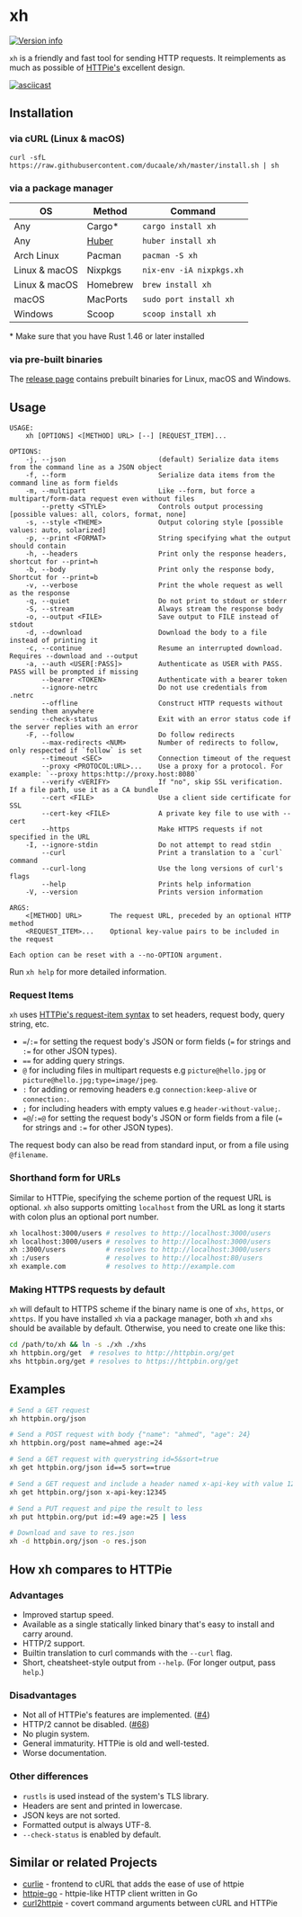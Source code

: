 # xh
[![Version info](https://img.shields.io/crates/v/xh.svg)](https://crates.io/crates/xh)

`xh` is a friendly and fast tool for sending HTTP requests. It reimplements as much
as possible of [HTTPie's](https://httpie.io/) excellent design.

[![asciicast](/assets/xh-demo.gif)](https://asciinema.org/a/390748)

## Installation

### via cURL (Linux & macOS)

```
curl -sfL https://raw.githubusercontent.com/ducaale/xh/master/install.sh | sh
```

### via a package manager

| OS             | Method    | Command                 |
|----------------|-----------|-------------------------|
| Any            | Cargo\*   | `cargo install xh`      |
| Any            | [Huber]   | `huber install xh`      |
| Arch Linux     | Pacman    | `pacman -S xh`          |
| Linux & macOS  | Nixpkgs   | `nix-env -iA nixpkgs.xh`|
| Linux & macOS  | Homebrew  | `brew install xh`       |
| macOS          | MacPorts  | `sudo port install xh`  |
| Windows        | Scoop     | `scoop install xh`      |

\* Make sure that you have Rust 1.46 or later installed

[Huber]: https://github.com/innobead/huber#installing-huber


### via pre-built binaries
The [release page](https://github.com/ducaale/xh/releases) contains prebuilt binaries for Linux, macOS and Windows.

## Usage
```
USAGE:
    xh [OPTIONS] <[METHOD] URL> [--] [REQUEST_ITEM]...

OPTIONS:
    -j, --json                       (default) Serialize data items from the command line as a JSON object
    -f, --form                       Serialize data items from the command line as form fields
    -m, --multipart                  Like --form, but force a multipart/form-data request even without files
        --pretty <STYLE>             Controls output processing [possible values: all, colors, format, none]
    -s, --style <THEME>              Output coloring style [possible values: auto, solarized]
    -p, --print <FORMAT>             String specifying what the output should contain
    -h, --headers                    Print only the response headers, shortcut for --print=h
    -b, --body                       Print only the response body, Shortcut for --print=b
    -v, --verbose                    Print the whole request as well as the response
    -q, --quiet                      Do not print to stdout or stderr
    -S, --stream                     Always stream the response body
    -o, --output <FILE>              Save output to FILE instead of stdout
    -d, --download                   Download the body to a file instead of printing it
    -c, --continue                   Resume an interrupted download. Requires --download and --output
    -a, --auth <USER[:PASS]>         Authenticate as USER with PASS. PASS will be prompted if missing
        --bearer <TOKEN>             Authenticate with a bearer token
        --ignore-netrc               Do not use credentials from .netrc
        --offline                    Construct HTTP requests without sending them anywhere
        --check-status               Exit with an error status code if the server replies with an error
    -F, --follow                     Do follow redirects
        --max-redirects <NUM>        Number of redirects to follow, only respected if `follow` is set
        --timeout <SEC>              Connection timeout of the request
        --proxy <PROTOCOL:URL>...    Use a proxy for a protocol. For example: `--proxy https:http://proxy.host:8080`
        --verify <VERIFY>            If "no", skip SSL verification. If a file path, use it as a CA bundle
        --cert <FILE>                Use a client side certificate for SSL
        --cert-key <FILE>            A private key file to use with --cert
        --https                      Make HTTPS requests if not specified in the URL
    -I, --ignore-stdin               Do not attempt to read stdin
        --curl                       Print a translation to a `curl` command
        --curl-long                  Use the long versions of curl's flags
        --help                       Prints help information
    -V, --version                    Prints version information

ARGS:
    <[METHOD] URL>       The request URL, preceded by an optional HTTP method
    <REQUEST_ITEM>...    Optional key-value pairs to be included in the request

Each option can be reset with a --no-OPTION argument.
```

Run `xh help` for more detailed information.

### Request Items

`xh` uses [HTTPie's request-item syntax](https://httpie.io/docs#request-items) to set headers, request body, query string, etc.

- `=`/`:=` for setting the request body's JSON or form fields (`=` for strings and `:=` for other JSON types).
- `==` for adding query strings.
- `@` for including files in multipart requests e.g `picture@hello.jpg` or `picture@hello.jpg;type=image/jpeg`.
- `:` for adding or removing headers e.g `connection:keep-alive` or `connection:`.
- `;` for including headers with empty values e.g `header-without-value;`.
- `=@`/`:=@` for setting the request body's JSON or form fields from a file (`=` for strings and `:=` for other JSON types).

The request body can also be read from standard input, or from a file using `@filename`.

### Shorthand form for URLs

Similar to HTTPie, specifying the scheme portion of the request URL is optional. `xh` also supports
omitting `localhost` from the URL as long it starts with colon plus an optional port number. 

```sh
xh localhost:3000/users # resolves to http://localhost:3000/users
xh localhost:3000/users # resolves to http://localhost:3000/users
xh :3000/users          # resolves to http://localhost:3000/users
xh :/users              # resolves to http://localhost:80/users
xh example.com          # resolves to http://example.com
```

### Making HTTPS requests by default

`xh` will default to HTTPS scheme if the binary name is one of `xhs`, `https`, or `xhttps`. If you have installed `xh`
via a package manager, both `xh` and `xhs` should be available by default. Otherwise, you need to create one like this:

```sh
cd /path/to/xh && ln -s ./xh ./xhs
xh httpbin.org/get  # resolves to http://httpbin.org/get
xhs httpbin.org/get # resolves to https://httpbin.org/get
```

## Examples

```sh
# Send a GET request
xh httpbin.org/json

# Send a POST request with body {"name": "ahmed", "age": 24}
xh httpbin.org/post name=ahmed age:=24

# Send a GET request with querystring id=5&sort=true
xh get httpbin.org/json id==5 sort==true

# Send a GET request and include a header named x-api-key with value 12345
xh get httpbin.org/json x-api-key:12345

# Send a PUT request and pipe the result to less
xh put httpbin.org/put id:=49 age:=25 | less

# Download and save to res.json
xh -d httpbin.org/json -o res.json
```

## How xh compares to HTTPie

### Advantages

- Improved startup speed.
- Available as a single statically linked binary that's easy to install and carry around.
- HTTP/2 support.
- Builtin translation to curl commands with the `--curl` flag.
- Short, cheatsheet-style output from `--help`. (For longer output, pass `help`.)

### Disadvantages

- Not all of HTTPie's features are implemented. ([#4](https://github.com/ducaale/xh/issues/4))
- HTTP/2 cannot be disabled. ([#68](https://github.com/ducaale/xh/issues/68))
- No plugin system.
- General immaturity. HTTPie is old and well-tested.
- Worse documentation.

### Other differences

- `rustls` is used instead of the system's TLS library.
- Headers are sent and printed in lowercase.
- JSON keys are not sorted.
- Formatted output is always UTF-8.
- `--check-status` is enabled by default.

## Similar or related Projects

- [curlie](https://github.com/rs/curlie) - frontend to cURL that adds the ease of use of httpie
- [httpie-go](https://github.com/nojima/httpie-go) - httpie-like HTTP client written in Go
- [curl2httpie](https://github.com/dcb9/curl2httpie) - covert command arguments between cURL and HTTPie